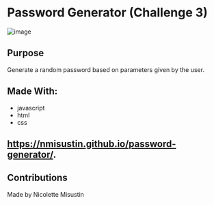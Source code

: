 # Password Generator (Challenge 3)
![image](https://user-images.githubusercontent.com/78009246/110077179-8b164600-7d3a-11eb-88fa-0a96c722205d.png)
## Purpose
Generate a random password based on parameters given by the user.
## Made With:
* javascript
* html
* css
## https://nmisustin.github.io/password-generator/.
## Contributions
Made by Nicolette Misustin
